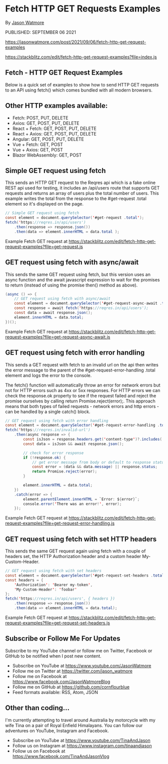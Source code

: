 # Fetch HTTP GET Requests Examples

By [Jason Watmore](https://jasonwatmore.com/contact) 

PUBLISHED: SEPTEMBER 06 2021

https://jasonwatmore.com/post/2021/09/06/fetch-http-get-request-examples

https://stackblitz.com/edit/fetch-http-get-request-examples?file=index.js

## Fetch - HTTP GET Request Examples
Below is a quick set of examples to show how to send HTTP GET requests to an API using fetch() which comes bundled with all modern browsers.

## Other HTTP examples available:

- Fetch: POST, PUT, DELETE
- Axios: GET, POST, PUT, DELETE
- React + Fetch: GET, POST, PUT, DELETE
- React + Axios: GET, POST, PUT, DELETE
- Angular: GET, POST, PUT, DELETE
- Vue + Fetch: GET, POST
- Vue + Axios: GET, POST
- Blazor WebAssembly: GET, POST

## Simple GET request using fetch
This sends an HTTP GET request to the Reqres api which is a fake online REST api used for testing, it includes an /api/users route that supports GET requests and returns an array of users plus the total number of users. This example writes the total from the response to the #get-request .total element so it's displayed on the page.

```java
// Simple GET request using fetch
const element = document.querySelector('#get-request .total');
fetch('https://reqres.in/api/users')
    .then(response => response.json())
    .then(data => element.innerHTML = data.total );
```

Example Fetch GET request at https://stackblitz.com/edit/fetch-http-get-request-examples?file=get-request.js


## GET request using fetch with async/await
This sends the same GET request using fetch, but this version uses an async function and the await javascript expression to wait for the promises to return (instead of using the promise then() method as above).

```java
(async () => {
    // GET request using fetch with async/await
    const element = document.querySelector('#get-request-async-await .total');
    const response = await fetch('https://reqres.in/api/users');
    const data = await response.json();
    element.innerHTML = data.total;
})();
```

Example Fetch GET request at https://stackblitz.com/edit/fetch-http-get-request-examples?file=get-request-async-await.js


## GET request using fetch with error handling
This sends a GET request with fetch to an invalid url on the api then writes the error message to the parent of the #get-request-error-handling .total element and logs the error to the console.

The fetch() function will automatically throw an error for network errors but not for HTTP errors such as 4xx or 5xx responses. For HTTP errors we can check the response.ok property to see if the request failed and reject the promise ourselves by calling return Promise.reject(error);. This approach means that both types of failed requests - network errors and http errors - can be handled by a single catch() block.

```java
// GET request using fetch with error handling
const element = document.querySelector('#get-request-error-handling .total');
fetch('https://reqres.in/invalid-url')
    .then(async response => {
        const isJson = response.headers.get('content-type')?.includes('application/json');
        const data = isJson && await response.json();

        // check for error response
        if (!response.ok) {
            // get error message from body or default to response status
            const error = (data && data.message) || response.status;
            return Promise.reject(error);
        }

        element.innerHTML = data.total;
    })
    .catch(error => {
        element.parentElement.innerHTML = `Error: ${error}`;
        console.error('There was an error!', error);
    });
```

Example Fetch GET request at https://stackblitz.com/edit/fetch-http-get-request-examples?file=get-request-error-handling.js


## GET request using fetch with set HTTP headers
This sends the same GET request again using fetch with a couple of headers set, the HTTP Authorization header and a custom header My-Custom-Header.

```java
// GET request using fetch with set headers
const element = document.querySelector('#get-request-set-headers .total');
const headers = {
    'Authorization': 'Bearer my-token',
    'My-Custom-Header': 'foobar'
};
fetch('https://reqres.in/api/users', { headers })
    .then(response => response.json())
    .then(data => element.innerHTML = data.total);
```

Example Fetch GET request at https://stackblitz.com/edit/fetch-http-get-request-examples?file=get-request-set-headers.js

 


## Subscribe or Follow Me For Updates
Subscribe to my YouTube channel or follow me on Twitter, Facebook or GitHub to be notified when I post new content.

- Subscribe on YouTube at https://www.youtube.com/JasonWatmore
- Follow me on Twitter at https://twitter.com/jason_watmore
- Follow me on Facebook at https://www.facebook.com/JasonWatmoreBlog
- Follow me on GitHub at https://github.com/cornflourblue
- Feed formats available: RSS, Atom, JSON
## Other than coding...
I'm currently attempting to travel around Australia by motorcycle with my wife Tina on a pair of Royal Enfield Himalayans. You can follow our adventures on YouTube, Instagram and Facebook.

- Subscribe on YouTube at https://www.youtube.com/TinaAndJason
- Follow us on Instagram at https://www.instagram.com/tinaandjason
- Follow us on Facebook at https://www.facebook.com/TinaAndJasonVlog
